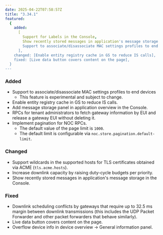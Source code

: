 ```yaml
---
date: 2025-04-22T07:58:57Z
title: "3.34.1"
featured:
  {
    added:
      [
        Support for Labels in the Console,
        Show recently stored messages in application's message storage in the Console,
        Support to associate/disassociate MAC settings profiles to end devices,
      ],
    changed: [Enable entity registry cache in GS to reduce IS calls],
    fixed: [Live data button covers content on the page],
  }
---
```


### Added

- Support to associate/disassociate MAC settings profiles to end devices
  - This feature is experimental and subject to change.
- Enable entity registry cache in GS to reduce IS calls.
- Add message storage panel in application overview in the Console.
- RPCs for tenant administrators to fetch gateway information by EUI and release a gateway EUI without deleting it.
- Implement pagination for NOC RPCs.
  - The default value of the page limit is `1000`.
  - The default limit is configurable via `noc.store.pagination.default-limit`.

### Changed

- Support wildcards in the supported hosts for TLS certificates obtained via ACME (`tls.acme.hosts`).
- Increase downlink capacity by raising duty-cycle budgets per priority.
- Show recently stored messages in application's message storage in the Console.

### Fixed

- Downlink scheduling conflicts by gateways that require up to 32.5 ms margin between downlink transmissions (this includes the UDP Packet Forwarder and other packet forwarders that behave similarly).
- Live data button covers content on the page.
- Overflow device info in device overview -> General information panel.
